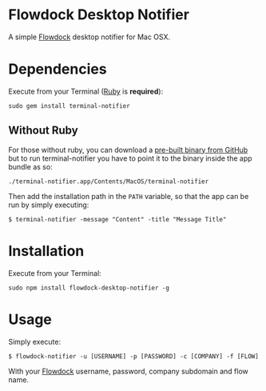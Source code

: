 # Flowdock Desktop Notifier

A simple [Flowdock](http://flowdock.com) desktop notifier for Mac OSX.

# Dependencies

Execute from your Terminal ([Ruby](http://www.ruby-lang.org/) is **required**):

```
sudo gem install terminal-notifier
```

## Without Ruby

For those without ruby, you can download a [pre-built binary from GitHub](https://github.com/alloy/terminal-notifier/downloads) but to run terminal-notifier you have to point it to the binary inside the app bundle as so:

```
./terminal-notifier.app/Contents/MacOS/terminal-notifier
```

Then add the installation path in the `PATH` variable, so that the app can be run by simply executing:

```
$ terminal-notifier -message "Content" -title "Message Title"
``` 

# Installation

Execute from your Terminal:

```
sudo npm install flowdock-desktop-notifier -g
```

# Usage

Simply execute:

```
$ flowdock-notifier -u [USERNAME] -p [PASSWORD] -c [COMPANY] -f [FLOW]
```

With your [Flowdock](http://flowdock.com) username, password, company subdomain and flow name.